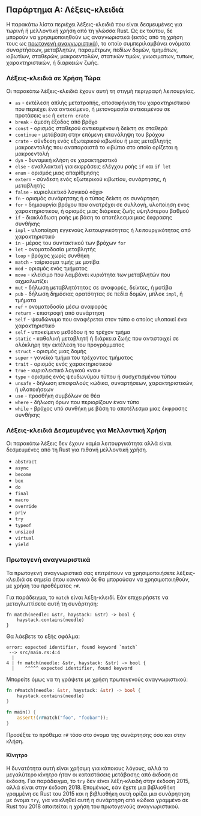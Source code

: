## Παράρτημα Α: Λέξεις-κλειδιά


Η παρακάτω λίστα περιέχει λέξεις-κλειδιά που είναι δεσμευμένες για τωρινή ή
μελλοντική χρήση από τη γλώσσα Rust. Ως εκ τούτου, δε μπορούν να χρησιμοποιηθούν
ως αναγνωριστικά (εκτός από τη χρήση τους ως [πρωτογενή αναγνωριστικά][raw-identifiers]),
το οποίο συμπεριλαμβάνει ονόματα συναρτήσεων, μεταβλητών, παραμέτρων, πεδίων δομών,
τμημάτων, κιβωτίων, σταθερών, μακροεντολών, στατικών τιμών, γνωσιματων, τυπων,
χαρακτηριστικών, ή διαρκειών ζωής.

### Λέξεις-κλειδιά σε Χρήση Τώρα

Οι παρακάτω λέξεις-κλειδιά έχουν αυτή τη στιγμή περιγραφή λειτουργίας.

* `as` - εκτέλεση απλής μετατροπής, αποσαφήνιση του χαρακτηριστικού που
περιέχει ένα αντικείμενο, ή μετονομασία αντικειμένου σε προτάσεις `use`
ή `extern crate`
* `break` - άμεση έξοδος από βρόχο
* `const` - ορισμός σταθερού αντικειμένου ή δείκτη σε σταθερά
* `continue` - μετάβαση στην επόμενη επανάληψη του βρόχου
* `crate` - σύνδεση ενός εξωτερικού κιβωτίου ή μιας μεταβλητής μακροεντολής
που αναπαραιστά το κιβώτιο στο οποίο ορίζεται η μακροεντολή
* `dyn` - δυναμική κλήση σε χαρακτηριστικό
* `else` - εναλλακτική για εκφράσεις ελέγχου ροής `if` και `if let`
* `enum` - ορισμός μιας απαρίθμησης
* `extern` - σύνδεση ενός εξωτερικού κιβωτίου, συνάρτησης, ή μεταβλητής
* `false` - κυριολεκτικό λογικού «όχι»
* `fn` - ορισμός συνάρητσης ή ο τύπος δείκτη σε συνάρτηση
* `for` - δημιουργία βρόχου που ανατρέχει σε συλλογή, υλοποίηση ενος
χαρακτηριστικου, ή ορισμός μιας διάρκεις ζωής υψηλότερου βαθμού
* `if` - διακλάδωση ροής με βάση το αποτέλεσμα μιας έκφρασης συνθήκης
* `impl` - υλοποίηση εγγενούς λειτουργικότητας ή λειτουργικότητας
από χαρακτηριστικό
* `in` - μέρος του συντακτικού των βρόχων `for`
* `let` - ονοματοδοσία μεταβλητής
* `loop` - βρόχος χωρίς συνθήκη
* `match` - ταίριασμα τιμής με μοτίβα
* `mod` - ορισμός ενός τμήματος
* `move` - κλείσιμο που λαμβάνει κυριότητα των μεταβλητών που αιχμαλωτίζει
* `mut` - δήλωση μεταβλητότητας σε αναφορές, δείκτες, ή μοτίβα
* `pub` - δήλωση δημόσιας ορατότητας σε πεδία δομών, μπλοκ `impl`, ή τμήματα
* `ref` - ονοματοδοσία μέσω αναφοράς
* `return` - επιστροφή από συνάρτηση
* `Self` - ψευδώνυμο που αναφέρεται στον τύπο ο οποίος υλοποιεί ένα χαρακτηριστικό
* `self` - υποκείμενο μεθόδου ή το τρέχον τμήμα
* `static` - καθολική μεταβλητή ή διάρκεια ζωής που αντιστοιχεί σε ολόκληρη την εκτέλεση του προγράμματος
* `struct` - ορισμός μιας δομής
* `super` - γονεϊκό τμήμα του τρέχοντος τμήματος
* `trait` - ορισμός ενός χαρακτηριστικού
* `true` - κυριολεκτικό λογικού «ναι»
* `type` - ορισμός ενός ψευδωνύμου τύπου ή συσχετισμένου τύπου
* `unsafe` - δήλωση επισφαλούς κώδικα, συναρτήσεων, χαρακτηριστικών, ή υλοποιήσεων
* `use` - προσθήκη συμβόλων σε θέα
* `where` - δήλωση όρων που περιορίζουν έναν τύπο
* `while` - βρόχος υπό συνθήκη με βάση το αποτέλεσμα μιας έκφρασης συνθήκης

### Λέξεις-κλειδιά Δεσμευμένες για Μελλοντική Χρήση

Οι παρακάτω λέξεις δεν έχουν καμία λειτουργικότητα αλλά είναι δεσμευμένες από τη Rust
για πιθανή μελλοντική χρήση.

* `abstract`
* `async`
* `become`
* `box`
* `do`
* `final`
* `macro`
* `override`
* `priv`
* `try`
* `typeof`
* `unsized`
* `virtual`
* `yield`

### Πρωτογενή αναγνωριστικά
[raw-identifiers]: #raw-identifiers

Τα πρωτογενή αναγνωριστικά σας επιτρέπουν να χρησιμοποιήσετε λέξεις-κλειδιά σε σημεία όπου κανονικά δε θα μπορούσαν να χρησιμοποιηθούν, με χρήση του προθέματος `r#`.

Για παράδειγμα, το `match` είναι λέξη-κλειδί. Εάν επιχειρήσετε να μεταγλωττίσετε αυτή τη συνάρτηση:

```rust,ignore
fn match(needle: &str, haystack: &str) -> bool {
    haystack.contains(needle)
}
```

Θα λάεβετε το εξής σφάλμα:

```text
error: expected identifier, found keyword `match`
 --> src/main.rs:4:4
  |
4 | fn match(needle: &str, haystack: &str) -> bool {
  |    ^^^^^ expected identifier, found keyword
```

Μπορείτε όμως να τη γράψετε με χρήση πρωτογενούς αναγνωριστικού:

```rust
fn r#match(needle: &str, haystack: &str) -> bool {
    haystack.contains(needle)
}

fn main() {
    assert!(r#match("foo", "foobar"));
}
```

Προσέξτε το πρόθεμα `r#` τόσο στο όνομα της συνάρτησης όσο και στην κλήση.

#### Κίνητρο

Η δυνατότητα αυτή είναι χρήσιμη για κάποιους λόγους, αλλά το μεγαλύτερο κίνητρο ήταν οι καταστάσεις μετάβασης από έκδοση σε έκδοση. Για παράδειγμα, το `try` δεν είναι λέξη-κλειδή στην έκδοση 2015, αλλά είναι στην έκδοση 2018. Επομένως, εάν έχετε μια βιβλιοθήκη γραμμένη σε Rust του 2015 και η βιβλιοθήκη αυτή ορίζει μια συνάρητηση με όνομα `try`, για να κληθεί αυτή η συνάρτηση από κώδικα γραμμένο σε Rust του 2018 απαιτείται η χρήση του πρωτογενούς αναγνωριστικού.